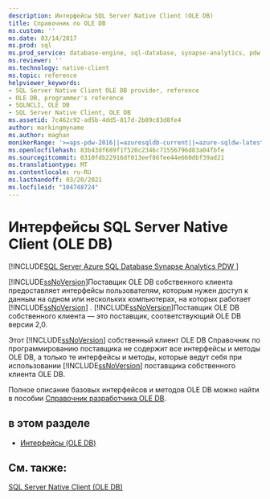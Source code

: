 ```yaml
---
description: Интерфейсы SQL Server Native Client (OLE DB)
title: Справочник по OLE DB
ms.custom: ''
ms.date: 03/14/2017
ms.prod: sql
ms.prod_service: database-engine, sql-database, synapse-analytics, pdw
ms.reviewer: ''
ms.technology: native-client
ms.topic: reference
helpviewer_keywords:
- SQL Server Native Client OLE DB provider, reference
- OLE DB, programmer's reference
- SQLNCLI, OLE DB
- SQL Server Native Client, OLE DB
ms.assetid: 7c462c92-ad5b-4dd5-817d-2b89c83d8fe4
author: markingmyname
ms.author: maghan
monikerRange: '>=aps-pdw-2016||=azuresqldb-current||=azure-sqldw-latest||>=sql-server-2016||>=sql-server-linux-2017||=azuresqldb-mi-current'
ms.openlocfilehash: 83b43df689f1f520c2346c71556796d83a04fbfe
ms.sourcegitcommit: 0310fdb22916df013eef86fee44e660dbf39ad21
ms.translationtype: MT
ms.contentlocale: ru-RU
ms.lasthandoff: 03/20/2021
ms.locfileid: "104748724"
---
```

# <a name="sql-server-native-client-ole-db-interfaces"></a>Интерфейсы SQL Server Native Client (OLE DB)
[!INCLUDE[SQL Server Azure SQL Database Synapse Analytics PDW ](../../includes/applies-to-version/sql-asdb-asdbmi-asa-pdw.md)]

  [!INCLUDE[ssNoVersion](../../includes/ssnoversion-md.md)]Поставщик OLE DB собственного клиента предоставляет интерфейсы пользователям, которым нужен доступ к данным на одном или нескольких компьютерах, на которых работает [!INCLUDE[ssNoVersion](../../includes/ssnoversion-md.md)] . [!INCLUDE[ssNoVersion](../../includes/ssnoversion-md.md)]Поставщик OLE DB собственного клиента — это поставщик, соответствующий OLE DB версии 2,0.  
  
 Этот [!INCLUDE[ssNoVersion](../../includes/ssnoversion-md.md)] собственный клиент OLE DB Справочник по программированию поставщика не содержит все интерфейсы и методы OLE DB, а только те интерфейсы и методы, которые ведут себя при использовании [!INCLUDE[ssNoVersion](../../includes/ssnoversion-md.md)] поставщика собственного клиента OLE DB.  
  
 Полное описание базовых интерфейсов и методов OLE DB можно найти в пособии [Справочник разработчика OLE DB](/previous-versions/windows/desktop/ms713643(v=vs.85)).  
  
## <a name="in-this-section"></a>в этом разделе  
  
-   [Интерфейсы (OLE DB)]()  
  
## <a name="see-also"></a>См. также:  
 [SQL Server Native Client (OLE DB)](../../relational-databases/native-client/ole-db/sql-server-native-client-ole-db.md)  
  
